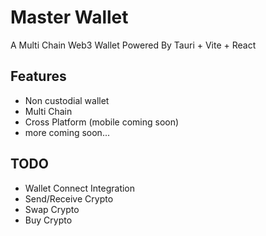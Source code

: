 
# Master Wallet

A Multi Chain Web3 Wallet Powered By Tauri + Vite + React


## Features

- Non custodial wallet 
- Multi Chain
- Cross Platform (mobile coming soon)
- more coming soon...

## TODO

- Wallet Connect Integration 
- Send/Receive Crypto
- Swap Crypto
- Buy Crypto